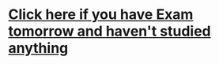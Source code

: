 # [Click here if you have Exam tomorrow and haven't studied anything](https://drive.google.com/drive/folders/1QWRDGCOMx5ZGYouVAb-pgJiiV3kr64h-?usp=drive_link)
